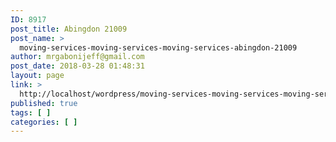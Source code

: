 ```yaml
---
ID: 8917
post_title: Abingdon 21009
post_name: >
  moving-services-moving-services-moving-services-abingdon-21009
author: mrgabonijeff@gmail.com
post_date: 2018-03-28 01:48:31
layout: page
link: >
  http://localhost/wordpress/moving-services-moving-services-moving-services-abingdon-21009/
published: true
tags: [ ]
categories: [ ]
---
```

